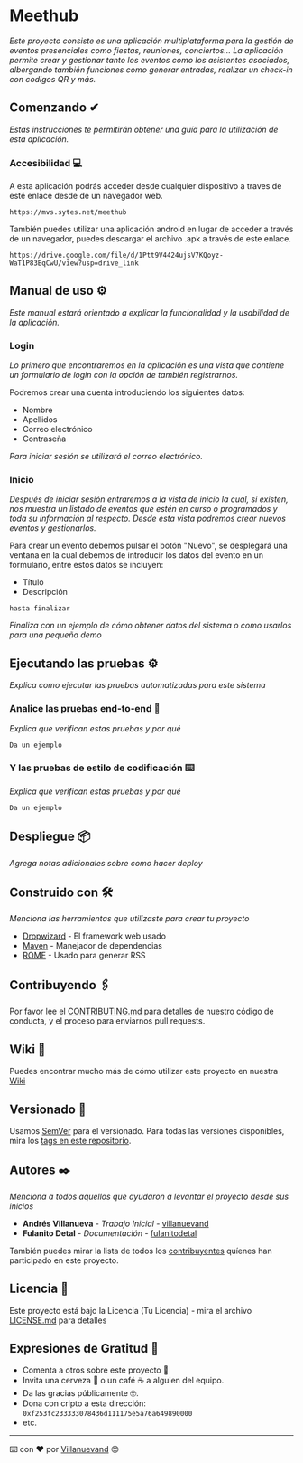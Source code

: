 # Meethub

_Este proyecto consiste es una aplicación multiplataforma para la gestión de eventos presenciales como fiestas, reuniones, conciertos… La aplicación permite crear y gestionar tanto los eventos como los asistentes asociados, albergando también funciones como generar entradas, realizar un check-in con codigos QR y más._

## Comenzando ✔

_Estas instrucciones te permitirán obtener una guía para la utilización de esta aplicación._


### Accesibilidad 💻

A esta aplicación podrás acceder desde cualquier dispositivo a traves de esté enlace desde de un navegador web.

```
https://mvs.sytes.net/meethub
```

También puedes utilizar una aplicación android en lugar de acceder a través de un navegador, puedes descargar el archivo .apk a través de este enlace.

```
https://drive.google.com/file/d/1Ptt9V4424ujsV7KQoyz-WaT1P83EqCwU/view?usp=drive_link
```

## Manual de uso ⚙️

_Este manual estará orientado a explicar la funcionalidad y la usabilidad de la aplicación._

### Login

_Lo primero que encontraremos en la aplicación es una vista que contiene un formulario de login con la opción de también registrarnos._

Podremos crear una cuenta introduciendo los siguientes datos:

* Nombre
* Apellidos
* Correo electrónico
* Contraseña

_Para iniciar sesión se utilizará el correo electrónico._

### Inicio

_Después de iniciar sesión entraremos a la vista de inicio la cual, si existen, nos muestra un listado de eventos que estén en curso o programados y toda su información al respecto. Desde esta vista podremos crear nuevos eventos y gestionarlos._

Para crear un evento debemos pulsar el botón "Nuevo", se desplegará una ventana en la cual debemos de introducir los datos del evento en un formulario, entre estos datos se incluyen:

* Título
* Descripción

```
hasta finalizar
```

_Finaliza con un ejemplo de cómo obtener datos del sistema o como usarlos para una pequeña demo_

## Ejecutando las pruebas ⚙️

_Explica como ejecutar las pruebas automatizadas para este sistema_

### Analice las pruebas end-to-end 🔩

_Explica que verifican estas pruebas y por qué_

```
Da un ejemplo
```

### Y las pruebas de estilo de codificación ⌨️

_Explica que verifican estas pruebas y por qué_

```
Da un ejemplo
```

## Despliegue 📦

_Agrega notas adicionales sobre como hacer deploy_

## Construido con 🛠️

_Menciona las herramientas que utilizaste para crear tu proyecto_

* [Dropwizard](http://www.dropwizard.io/1.0.2/docs/) - El framework web usado
* [Maven](https://maven.apache.org/) - Manejador de dependencias
* [ROME](https://rometools.github.io/rome/) - Usado para generar RSS

## Contribuyendo 🖇️

Por favor lee el [CONTRIBUTING.md](https://gist.github.com/villanuevand/xxxxxx) para detalles de nuestro código de conducta, y el proceso para enviarnos pull requests.

## Wiki 📖

Puedes encontrar mucho más de cómo utilizar este proyecto en nuestra [Wiki](https://github.com/tu/proyecto/wiki)

## Versionado 📌

Usamos [SemVer](http://semver.org/) para el versionado. Para todas las versiones disponibles, mira los [tags en este repositorio](https://github.com/tu/proyecto/tags).

## Autores ✒️

_Menciona a todos aquellos que ayudaron a levantar el proyecto desde sus inicios_

* **Andrés Villanueva** - *Trabajo Inicial* - [villanuevand](https://github.com/villanuevand)
* **Fulanito Detal** - *Documentación* - [fulanitodetal](#fulanito-de-tal)

También puedes mirar la lista de todos los [contribuyentes](https://github.com/your/project/contributors) quíenes han participado en este proyecto. 

## Licencia 📄

Este proyecto está bajo la Licencia (Tu Licencia) - mira el archivo [LICENSE.md](LICENSE.md) para detalles

## Expresiones de Gratitud 🎁

* Comenta a otros sobre este proyecto 📢
* Invita una cerveza 🍺 o un café ☕ a alguien del equipo. 
* Da las gracias públicamente 🤓.
* Dona con cripto a esta dirección: `0xf253fc233333078436d111175e5a76a649890000`
* etc.



---
⌨️ con ❤️ por [Villanuevand](https://github.com/Villanuevand) 😊